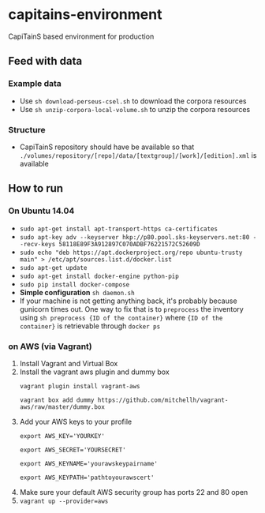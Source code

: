 # capitains-environment
CapiTainS based environment for production


## Feed with data

### Example data

- Use `sh download-perseus-csel.sh` to download the corpora resources
- Use `sh unzip-corpora-local-volume.sh` to unzip the corpora resources

### Structure

- CapiTainS repository should have be available so that `./volumes/repository/[repo]/data/[textgroup]/[work]/[edition].xml` is available

## How to run

### On Ubuntu 14.04 

- `sudo apt-get install apt-transport-https ca-certificates`
- `sudo apt-key adv --keyserver hkp://p80.pool.sks-keyservers.net:80 --recv-keys 58118E89F3A912897C070ADBF76221572C52609D`
- `sudo echo "deb https://apt.dockerproject.org/repo ubuntu-trusty main" > /etc/apt/sources.list.d/docker.list`
- `sudo apt-get update`
- `sudo apt-get install docker-engine python-pip`
- `sudo pip install docker-compose`
- **Simple configuration** `sh daemon.sh`
- If your machine is not getting anything back, it's probably because gunicorn times out. One way to fix that is to `preprocess` the inventory using `sh preprocess {ID of the container}` where `{ID of the container}` is retrievable through `docker ps`

### on AWS (via Vagrant)

1. Install Vagrant and Virtual Box
1. Install the vagrant aws plugin and dummy box
   ```
   vagrant plugin install vagrant-aws
   
   vagrant box add dummy https://github.com/mitchellh/vagrant-aws/raw/master/dummy.box
   ```
1. Add your AWS keys to your profile
    ```
    export AWS_KEY='YOURKEY'
    
    export AWS_SECRET='YOURSECRET'
    
    export AWS_KEYNAME='yourawskeypairname'
    
    export AWS_KEYPATH='pathtoyourawscert'
    ```
1. Make sure your default AWS security group has ports 22 and 80 open
1. `vagrant up --provider=aws`

